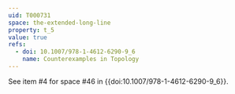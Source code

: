 ```yaml
---
uid: T000731
space: the-extended-long-line
property: t_5
value: true
refs:
  - doi: 10.1007/978-1-4612-6290-9_6
    name: Counterexamples in Topology
---
```

See item #4 for space #46 in {{doi:10.1007/978-1-4612-6290-9_6}}.
